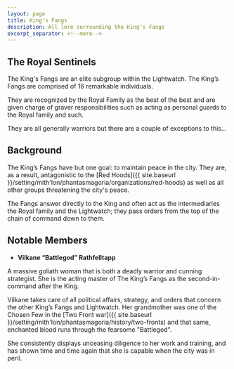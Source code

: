 ```yaml
---
layout: page
title: King's Fangs
description: All lore surrounding the King's Fangs
excerpt_separator: <!--more-->
---
```


## The Royal Sentinels
The King's Fangs are an elite subgroup within the Lightwatch. The King’s Fangs are comprised of 16 remarkable individuals.

They are recognized by the Royal Family as the best of the best and are given charge of graver responsibilities such as acting as personal guards to the Royal family and such.

<!--more-->

They are all generally warriors but there are a couple of exceptions to this...

## Background
The King’s Fangs have but one goal: to maintain peace in the city. They are, as a result, antagonistic to the [Red Hoods]({{ site.baseurl }}/setting/mith'lon/phantasmagoria/organizations/red-hoods) as well as all other groups threatening the city's peace.

The Fangs answer directly to the King and often act as the intermediaries the Royal family and the Lightwatch; they pass orders from the top of the chain of command down to them.

## Notable Members
- <strong>Vilkane “Battlegod” Rathfelltapp</strong>

A massive goliath woman that is both a deadly warrior and cunning strategist. She is the acting master of The King’s Fangs as the second-in-command after the King.

Vilkane takes care of all political affairs, strategy, and orders that concern the other King’s Fangs and Lightwatch. Her grandmother was one of the Chosen Few in the [Two Front war]({{ site.baseurl }}/setting/mith'lon/phantasmagoria/history/two-fronts) and that same, enchanted blood runs through the fearsome "Battlegod".

She consistently displays unceasing diligence to her work and training, and has shown time and time again that she is capable when the city was in peril.
